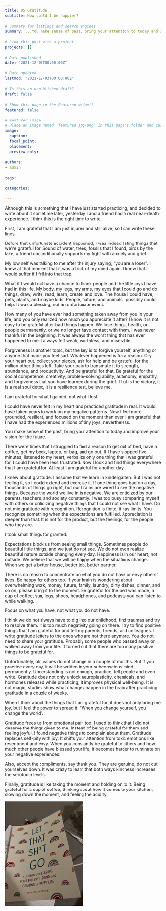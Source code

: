 ```yaml
---
title: 05 Gratitude
subtitle: How could I be happier?

# Summary for listings and search engines
summary: ...You make sense of past, bring your attention to today and improve your vision for future...

# Link this post with a project
projects: []

# Date published
date: "2021-12-03T00:00:00Z"

# Date updated
lastmod: "2021-12-03T00:00:00Z"

# Is this an unpublished draft?
draft: false

# Show this page in the Featured widget?
featured: false

# Featured image
# Place an image named `featured.jpg/png` in this page's folder and customize its options here.
image:
  caption: 
  focal_point:
  placement: 
  preview_only: 

authors:
- admin

tags:

categories:

---
```


Although this is something that I have just started practicing, and decided to write about it sometime later, yesterday I and a friend had a real near-death experience. I think this is the right time to write. 

First, I am grateful that I am just injured and still alive, so I can write these lines. 

Before that unfortunate accident happened, I was indeed listing things that we're grateful for. Sound of water, trees, fossils that I found, birds by the lake, a friend unconditionally supports my fight with anxiety and grief. 

My low self was talking to me after the injury saying, “you are a loser”. I knew at that moment that it was a trick of my mind again. I knew that I would suffer if I fell into that trap. 

What if I would not have a chance to thank people and the little joys I have had in this life. My body, my legs, my arms, my eyes that I could go and do things, draw, write, read, learn, create, and love. The house I could have, pets, plants, and maybe kids. People, nature, and animals I possibly could help. It was a blessing, not an unfortunate event. 

How many of you have ever had something taken away from you in your life, and you only realized how much you appreciate it after? I know it is not easy to be grateful after bad things happen. We lose things, health, or people permanently, or we no longer have contact with them. I was never thankful in the beginning. It was always the worst thing that has ever happened to me. I always felt weak, worthless, and miserable. 

Forgiveness is another topic, but the key is to forgive yourself, anything or anyone that made you feel sad. Whatever happened is for a reason. Cry your heart out, collect your pieces, ask for help and be grateful for the million other things left. Take your pain to transmute it to strength, abundance, and productivity. And be grateful for that. Be grateful for the social competence, creativity, problem-solving ability, autonomy, empathy, and forgiveness that you have learned during the grief. That is the victory, it is a real soul detox, it is a resilience test, believe me. 

I am grateful for what I gained, not what I lost. 

I could have never felt in my heart and practiced gratitude in real. It would have taken years to work on my negative patterns. Now I feel more grounded, resilient, and focused on the moment than ever. I am grateful that I have had the experienced millions of tiny joys, nevertheless.  

You make sense of the past, bring your attention to today and improve your vision for the future. 

There were times that I struggled to find a reason to get out of bed, have a coffee, get my book, laptop, or bag, and go out. If I have stopped five minutes, listened to my heart, verbalize only one thing that I was grateful for, I could have been less frustrated. Now I look and find things everywhere that I am grateful for. At least I am grateful for another day.

I knew about gratitude. I assume that we learn in kindergarten. But I was not feeling it, so I could extend and exercise it. If one thing goes bad on a day, thousands of things go right, but our brains are wired to see the negative things. Because the world we live in is negative. We are criticized by our parents, teachers, and society constantly. I was too busy comparing myself with others or criticizing negative things that I could not see what I have. Do not mix gratitude with recognition. Recognition is finite, it has limits. You recognize something when the expectations are fulfilled. Appreciation is deeper than that. It is not for the product, but the feelings, for the people who they are. 

I took small things for granted.

Expectations block us from seeing small things. Sometimes people do beautiful little things, and we just do not see. We do not even realize beautiful nature outside changing every day. Happiness is in our heart, not outside. We believe that we will be happy when the situations change. When we get a better house, better job, better partner. 

There is no reason to concentrate on what you do not have or envy others' lives. Be happy for others too. If your brain is wondering about overwhelming work, money, future, family, laundry, dirty dishes, dinner, and so on, please bring it to the moment. Be grateful for the bed was made, a cup of coffee, sun, legs, shoes, headphones, and podcasts you can listen to while walking. 

Focus on what you have, not what you do not have.

I think we do not always have to dig into our childhood, find traumas and try to resolve them. It is too much negativity going on there. I try to find positive things that I am grateful for and tell my parents, friends, and colleagues. I write gratitude letters to the ones who are not there anymore. You do not need to share your gratitude. Probably some people who passed away or walked away from your life. It turned out that there are too many positive things to be grateful for.

Unfortunately, old values do not change in a couple of months. But if you practice every day, it will be written in your subconscious mind permanently. Understanding is not enough, practice, tell people and even write. Gratitude does not only unlock neuroplasticity, chemicals, and hormones released while practicing, it improves physical well-being. It is not magic, studies show what changes happen in the brain after practicing gratitude in a couple of weeks. 

When I think about the things that I am grateful for, it does not only bring me joy, but I feel the power to spread it. “When you change yourself, you change the world”.

Gratitude frees us from emotional pain too. I used to think that I did not deserve the things given to me. Instead of being grateful for them and feeling joyful, I found negative things to complain about them. Gratitude replaces self-pity with joy. It shifts your attention from toxic emotions like resentment and envy. When you constantly be grateful to others and how much other people have blessed your life, it becomes harder to ruminate on your negative experiences. 

Also, accept the compliments, say thank you. They are genuine, do not cut yourselves down. It was crazy to learn that both ways kindness increases the serotonin levels.  

Finally, gratitude is like taking the moment and holding on to it. Being grateful for a cup of coffee, thinking about how it comes to your kitchen, slowing down the moment, and feeling the acidity. 

<img src="images/journal.jpeg" alt="" width="50%"/>
